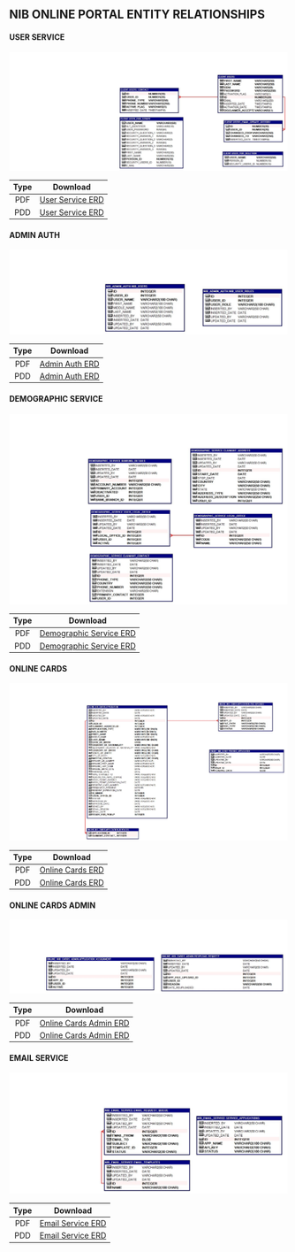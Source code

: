 ## NIB ONLINE PORTAL ENTITY RELATIONSHIPS
#### USER SERVICE

![NIB User Service Schema](../assets/img/user-service.jpg "Online Cards Admin ERD")

|Type|Download|
|:--:|:--:|
|PDF|<a href="../assets/pdf/user-service.pdf" download>User Service ERD</a>|
|PDD|<a href="../assets/pdd/user-service.pdd" download>User Service ERD</a>|

#### ADMIN AUTH

![NIB Admin Auth Schema](../assets/img/admin-auth.jpg "Online Cards Admin ERD")

|Type|Download|
|:--:|:--:|
|PDF|<a href="../assets/pdf/admin-auth.pdf" download>Admin Auth ERD</a>|
|PDD|<a href="../assets/pdd/admin-auth.pdd" download>Admin Auth ERD</a>|

#### DEMOGRAPHIC SERVICE

![Demographics Schema](../assets/img/demographic-service.jpg "Demographic Service ERD")

|Type|Download|
|:--:|:--:|
|PDF|<a href="../assets/pdf/demographic-service.pdf" download>Demographic Service ERD</a>|
|PDD|<a href="../assets/pdd/demographic-service.pdd" download>Demographic Service ERD</a>|

#### ONLINE CARDS

![NIB Admin Auth](../assets/img/online-cards.jpg "Online Cards Admin ERD")

|Type|Download|
|:--:|:--:|
|PDF|<a href="../assets/pdf/online-cards.pdf" download>Online Cards ERD</a>|
|PDD|<a href="../assets/pdd/online-cards.pdd" download>Online Cards ERD</a>|

#### ONLINE CARDS ADMIN

![NIB Online Cards Admin](../assets/img/online-cards-admin.jpg "Online Cards Admin ERD")

|Type|Download|
|:--:|:--:|
|PDF|<a href="../assets/pdf/online-cards-admin.pdf" download>Online Cards Admin ERD</a>|
|PDD|<a href="../assets/pdd/online-cards-admin.pdd" download>Online Cards Admin ERD</a>|

#### EMAIL SERVICE

![NIB Email Service](../assets/img/email-service.jpg "Email Service ERD")

|Type|Download|
|:--:|:--:|
|PDF|<a href="../assets/pdf/email-service.pdf" download>Email Service ERD</a>|
|PDD|<a href="../assets/pdd/email-service.pdd" download>Email Service ERD</a>|